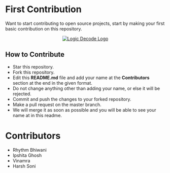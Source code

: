 # First Contribution
Want to start contributing to open source projects, start by making your first basic contribution on this repository.
<p align="center">
<a href="https://www.youtube.com/channel/UC0C0ah0QiQc-5oiyvlQ67Uw/" target="_blank">
<img src="https://github.com/rhythmbhiwani/first-contribution/blob/master/images/LogicDecodeLogoFull.png" alt="Logic Decode Logo" > </a>
</p>

## How to Contribute
* Star this repository.
* Fork this repository.
* Edit this **README.md** file and add your name at the **Contributors** section at the end in the given format.
* Do not change anything other than adding your name, or else it will be rejected.
* Commit and push the changes to your forked repository.
* Make a pull request on the master branch.
* We will merge it as soon as possible and you will be able to see your name at in this readme.

# Contributors
* Rhythm Bhiwani
* Ipshita Ghosh
* Vinamra
* Harsh Soni